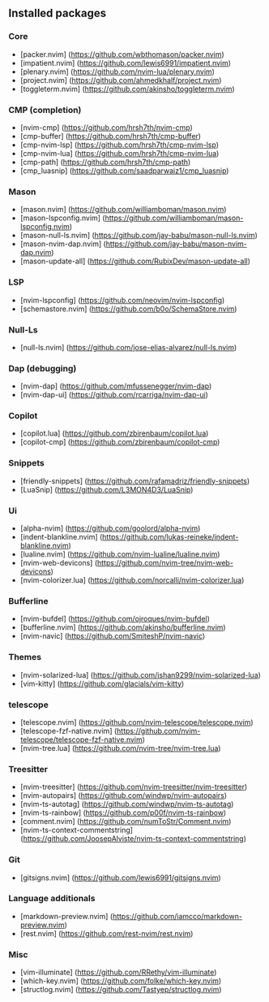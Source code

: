 ## Installed packages

### Core
- [packer.nvim] (https://github.com/wbthomason/packer.nvim)
- [impatient.nvim] (https://github.com/lewis6991/impatient.nvim)
- [plenary.nvim] (https://github.com/nvim-lua/plenary.nvim)
- [project.nvim] (https://github.com/ahmedkhalf/project.nvim)
- [toggleterm.nvim] (https://github.com/akinsho/toggleterm.nvim)

### CMP (completion)
- [nvim-cmp] (https://github.com/hrsh7th/nvim-cmp)
- [cmp-buffer] (https://github.com/hrsh7th/cmp-buffer)
- [cmp-nvim-lsp] (https://github.com/hrsh7th/cmp-nvim-lsp)
- [cmp-nvim-lua] (https://github.com/hrsh7th/cmp-nvim-lua)
- [cmp-path] (https://github.com/hrsh7th/cmp-path)
- [cmp\_luasnip] (https://github.com/saadparwaiz1/cmp_luasnip)

### Mason
- [mason.nvim] (https://github.com/williamboman/mason.nvim)
- [mason-lspconfig.nvim] (https://github.com/williamboman/mason-lspconfig.nvim)
- [mason-null-ls.nvim] (https://github.com/jay-babu/mason-null-ls.nvim)
- [mason-nvim-dap.nvim] (https://github.com/jay-babu/mason-nvim-dap.nvim)
- [mason-update-all] (https://github.com/RubixDev/mason-update-all)

### LSP
- [nvim-lspconfig] (https://github.com/neovim/nvim-lspconfig)
- [schemastore.nvim] (https://github.com/b0o/SchemaStore.nvim)

### Null-Ls
- [null-ls.nvim] (https://github.com/jose-elias-alvarez/null-ls.nvim)

### Dap (debugging)
- [nvim-dap] (https://github.com/mfussenegger/nvim-dap)
- [nvim-dap-ui] (https://github.com/rcarriga/nvim-dap-ui)

### Copilot
- [copilot.lua] (https://github.com/zbirenbaum/copilot.lua)
- [copilot-cmp] (https://github.com/zbirenbaum/copilot-cmp)

### Snippets
- [friendly-snippets] (https://github.com/rafamadriz/friendly-snippets)
- [LuaSnip] (https://github.com/L3MON4D3/LuaSnip)

### Ui
- [alpha-nvim] (https://github.com/goolord/alpha-nvim)
- [indent-blankline.nvim] (https://github.com/lukas-reineke/indent-blankline.nvim)
- [lualine.nvim] (https://github.com/nvim-lualine/lualine.nvim)
- [nvim-web-devicons] (https://github.com/nvim-tree/nvim-web-devicons)
- [nvim-colorizer.lua] (https://github.com/norcalli/nvim-colorizer.lua)

### Bufferline
- [nvim-bufdel] (https://github.com/ojroques/nvim-bufdel)
- [bufferline.nvim] (https://github.com/akinsho/bufferline.nvim)
- [nvim-navic] (https://github.com/SmiteshP/nvim-navic)

### Themes
- [nvim-solarized-lua] (https://github.com/ishan9299/nvim-solarized-lua)
- [vim-kitty] (https://github.com/glacials/vim-kitty)

### telescope
- [telescope.nvim] (https://github.com/nvim-telescope/telescope.nvim)
- [telescope-fzf-native.nvim] (https://github.com/nvim-telescope/telescope-fzf-native.nvim)
- [nvim-tree.lua] (https://github.com/nvim-tree/nvim-tree.lua)

### Treesitter
- [nvim-treesitter] (https://github.com/nvim-treesitter/nvim-treesitter)
- [nvim-autopairs] (https://github.com/windwp/nvim-autopairs)
- [nvim-ts-autotag] (https://github.com/windwp/nvim-ts-autotag)
- [nvim-ts-rainbow] (https://github.com/p00f/nvim-ts-rainbow)
- [comment.nvim] (https://github.com/numToStr/Comment.nvim)
- [nvim-ts-context-commentstring] (https://github.com/JoosepAlviste/nvim-ts-context-commentstring)

### Git
- [gitsigns.nvim] (https://github.com/lewis6991/gitsigns.nvim)

### Language additionals
- [markdown-preview.nvim] (https://github.com/iamcco/markdown-preview.nvim)
- [rest.nvim] (https://github.com/rest-nvim/rest.nvim)

### Misc
- [vim-illuminate] (https://github.com/RRethy/vim-illuminate)
- [which-key.nvim] (https://github.com/folke/which-key.nvim)
- [structlog.nvim] (https://github.com/Tastyep/structlog.nvim)
